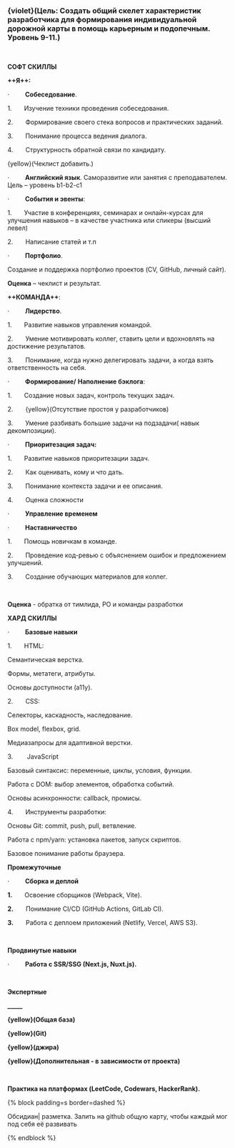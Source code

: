 ### **{violet}(Цель: Создать общий скелет характеристик разработчика для формирования индивидуальной  дорожной карты в помощь карьерным и подопечным. Уровень 9-11.)**

&nbsp;

**СОФТ СКИЛЛЫ**

**++Я++:**

·         **Собеседование**.

1\.       Изучение техники проведения собеседования.

2\.       Формирование своего стека вопросов и практических заданий.

3\.       Понимание процесса ведения диалога.

4\.       Структурность обратной связи по кандидату.

{yellow}(Чеклист добавить.)

·         **Английский язык**. Саморазвитие или занятия с преподавателем. Цель – уровень b1-b2-c1

·         **События и эвенты**:

1\.       Участие в конференциях, семинарах и онлайн-курсах для улучшения навыков – в качестве участника или спикеры (высший левел)

2\.       Написание статей и т.п

·         **Портфолио**.

Создание и поддержка портфолио проектов (CV, GitHub, личный сайт).

**Оценка** – чеклист и результат.

**++КОМАНДА++**:

·         **Лидерство**.

1\.       Развитие навыков управления командой.

2\.       Умение мотивировать коллег, ставить цели и вдохновлять на достижение результатов.

3\.       Понимание, когда нужно делегировать задачи, а когда взять ответственность на себя.

·         **Формирование/** **Наполнение бэклога**:

1\.       Создание новых задач, контроль текущих задач.

2\.       {yellow}(Отсутствие простоя у разработчиков)

3\.       Умение разбивать большие задачи на подзадачи( навык декомпозиции).

·         **Приоритезация задач:**

1\.       Развитие навыков приоритезации задач.

2\.       Как оценивать, кому и что дать.

3\.       Понимание контекста задачи и ее описания.

4\.       Оценка сложности

·         **Управление временем**

·         **Наставничество**

1\.       Помощь новичкам в команде.

2\.       Проведение код-ревью с объяснением ошибок и предложением улучшений.

3\.       Создание обучающих материалов для коллег.

&nbsp;

**Оценка** - обратка от тимлида, PO и команды разработки

**ХАРД СКИЛЛЫ**

·         **Базовые навыки**

1\.       HTML:

Семантическая верстка.

Формы, метатеги, атрибуты.

Основы доступности (a11y).

2\.       CSS:

Селекторы, каскадность, наследование.

Box model, flexbox, grid.

Медиазапросы для адаптивной верстки.

3\.        JavaScript

Базовый синтаксис: переменные, циклы, условия, функции.

Работа с DOM: выбор элементов, обработка событий.

Основы асинхронности: callback, промисы.

4\.       Инструменты разработки:

Основы Git: commit, push, pull, ветвление.

Работа с npm/yarn: установка пакетов, запуск скриптов.

Базовое понимание работы браузера.

**Промежуточные**

·         **Сборка и деплой**

**1.**       Освоение сборщиков (Webpack, Vite).

**2.**       Понимание CI/CD (GitHub Actions, GitLab CI).

**3.**       Работа с деплоем приложений (Netlify, Vercel, AWS S3).

&nbsp;

**Продвинутые навыки**

·         **Работа с SSR/SSG (Next.js, Nuxt.js).**

&nbsp;

**Экспертные**

**\_\_\_\_\_**

**{yellow}(Общая база)**

**{yellow}(Git)**

**{yellow}(джира)**

**{yellow}(Дополнительная - в зависимости от проекта)**

&nbsp;

**Практика на платформах (LeetCode, Codewars, HackerRank).**

{% block padding=s border=dashed %}

Обсидиан\| разметка. Залить на github общую карту, чтобы каждый мог под себя  её развивать

{% endblock %}